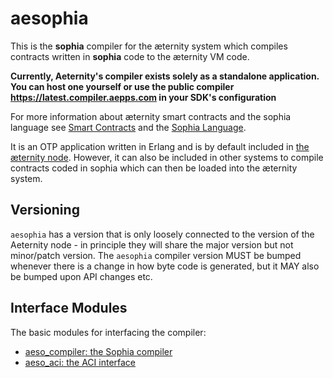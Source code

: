 # aesophia

This is the __sophia__ compiler for the æternity system which compiles contracts written in __sophia__ code to the æternity VM code.

**Currently, Aeternity's compiler exists solely as a standalone application. You can host one yourself or use the public compiler https://latest.compiler.aepps.com in your SDK's configuration**


For more information about æternity smart contracts and the sophia language see [Smart Contracts](https://github.com/aeternity/protocol/blob/master/contracts/contracts.md) and the [Sophia Language](https://github.com/aeternity/protocol/blob/master/contracts/sophia.md).

It is an OTP application written in Erlang and is by default included in
[the æternity node](https://github.com/aeternity/epoch). However, it can
also be included in other systems to compile contracts coded in sophia which
can then be loaded into the æternity system.

## Versioning

`aesophia` has a version that is only loosely connected to the version of the
Aeternity node - in principle they will share the major version but not
minor/patch version. The `aesophia` compiler version MUST be bumped whenever
there is a change in how byte code is generated, but it MAY also be bumped upon
API changes etc.

## Interface Modules

The basic modules for interfacing the compiler:

* [aeso_compiler: the Sophia compiler](./docs/aeso_compiler.md)
* [aeso_aci: the ACI interface](./docs/aeso_aci.md)